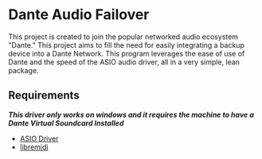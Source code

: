 # Dante Audio Failover

This project is created to join the popular networked audio ecosystem "Dante."
This project aims to fill the need for easily integrating a backup device into a Dante Network. This program leverages the ease of use of Dante and the speed of the ASIO audio driver, all in a very simple, lean package.

## Requirements
***This driver only works on windows and it requires the 
machine to have a Dante Virtual Soundcard Installed***
 * [ASIO Driver](https://www.steinberg.net/developers/)
 * [libremidi](https://github.com/jcelerier/libremidi)
